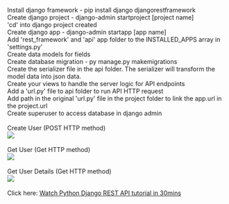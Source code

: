 Install django framework - pip install django djangorestframework<br/>
Create django project - django-admin startproject [project name]<br/>
'cd' into django project created<br/>
Create django app - django-admin startapp [app name] <br/>
Add 'rest_framework' and 'api' app folder to the INSTALLED_APPS array in 'settings.py'<br/>
Create data models for fields <br/>
Create database migration - py manage.py makemigrations <br/>
Create the serializer file in the api folder. The serializer will transform the model data into json data.<br/>
Create your views to handle the server logic for API endpoints <br/>
Add a 'url.py' file to api folder to run API HTTP request <br/>
Add path in the original 'url.py' file in the project folder to link the app.url in the project.url <br/>
Create superuser to access database in django admin <br/>
<br/>
Create User (POST HTTP method)<br/>
<img src="/assets/createuser.jpg" /><br/>
<br/>
Get User (Get HTTP method)<br/>
<img src="/assets/getuser.jpg" /><br/>
<br/>
Get User Details (Get HTTP method)<br/>
<img src="/assets/userdetails.jpg" /><br/>
<br/>
Click here:
<a href="https://www.youtube.com/watch?v=NoLF7Dlu5mc" target="_blank">Watch Python Django REST API tutorial in 30mins</a>